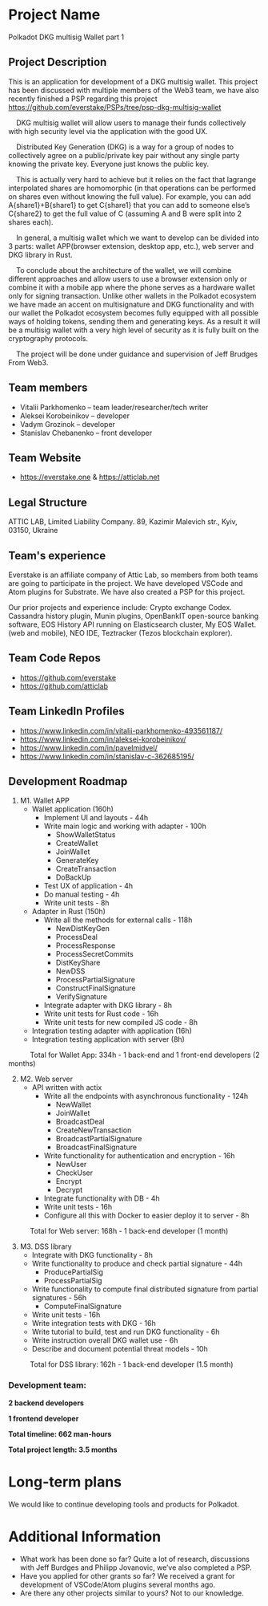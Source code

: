 # Project Name
Polkadot DKG multisig Wallet part 1

## Project Description
This is an application for development of a DKG multisig wallet. This project has been discussed with multiple members of the Web3 team, we have also recently finished a PSP regarding this project https://github.com/everstake/PSPs/tree/psp-dkg-multisig-wallet</br>  

&nbsp;&nbsp;&nbsp;&nbsp;DKG multisig wallet will allow users to manage their funds collectively with high security level via the application with the good UX.

&nbsp;&nbsp;&nbsp;&nbsp;Distributed Key Generation (DKG) is a way for a group of nodes to collectively agree on a public/private key pair without any single party knowing the private key. Everyone just knows the public key.

&nbsp;&nbsp;&nbsp;&nbsp;This is actually very hard to achieve but it relies on the fact that lagrange interpolated shares are homomorphic (in that operations can be performed on shares even without knowing the full value). For example, you can add A{share1}+B{share1} to get C{share1} that you can add to someone else’s C{share2} to get the full value of C (assuming A and B were split into 2 shares each).

&nbsp;&nbsp;&nbsp;&nbsp;In general, a multisig wallet which we want to develop can be divided into 3 parts: wallet APP(browser extension, desktop app, etc.), web server and DKG library in Rust.

&nbsp;&nbsp;&nbsp;&nbsp;To conclude about the architecture of the wallet, we will combine different approaches and allow users to use a browser extension only or combine it with a mobile app where the phone serves as a hardware wallet only for signing transaction. Unlike other wallets in the Polkadot ecosystem we have made an accent on multisignature and DKG functionality and with our wallet the Polkadot ecosystem becomes fully equipped with all possible ways of holding tokens, sending them and generating keys. As a result it will be a multisig wallet with a very high level of security as it is fully built on the cryptography protocols.

&nbsp;&nbsp;&nbsp;&nbsp;The project will be done under guidance and supervision of Jeff Brudges From Web3.

## Team members
* Vitalii Parkhomenko – team leader/researcher/tech writer
* Aleksei Korobeinikov – developer
* Vadym Grozinok – developer
* Stanislav Chebanenko – front developer

## Team Website
* https://everstake.one & https://atticlab.net

## Legal Structure
ATTIC LAB, Limited Liability Company. 89, Kazimir Malevich str., Kyiv, 03150, Ukraine

## Team's experience
Everstake is an affiliate company of Attic Lab, so members from both teams are going to participate in the project. We have developed VSCode and Atom plugins for Substrate. We have also created a PSP for this project. 

Our prior projects and experience include: Crypto exchange Codex. Cassandra history plugin, Munin plugins, OpenBankIT open-source banking software, EOS History API running on Elasticsearch cluster, My EOS Wallet. (web and mobile), NEO IDE, Teztracker (Tezos blockchain explorer). 

## Team Code Repos
* https://github.com/everstake
* https://github.com/atticlab

## Team LinkedIn Profiles
* https://www.linkedin.com/in/vitalii-parkhomenko-493561187/
* https://www.linkedin.com/in/aleksei-korobeinikov/
* https://www.linkedin.com/in/pavelmidvel/
* https://www.linkedin.com/in/stanislav-c-362685195/

## Development Roadmap
1. M1. Wallet APP
   * Wallet application (160h)
      * Implement UI and layouts - 44h
      * Write main logic and working with adapter - 100h
         * ShowWalletStatus
         * CreateWallet
         * JoinWallet
         * GenerateKey
         * CreateTransaction
         * DoBackUp
       * Test UX of application - 4h
       * Do manual testing - 4h
       * Write unit tests - 8h
   * Adapter in Rust (150h)
      * Write all the methods for external calls - 118h
         * NewDistKeyGen
         * ProcessDeal
         * ProcessResponse
         * ProcessSecretCommits
         * DistKeyShare
         * NewDSS
         * ProcessPartialSignature
         * ConstructFinalSignature
         * VerifySignature
      * Integrate adapter with DKG library - 8h
      * Write unit tests for Rust code - 16h
      * Write unit tests for new compiled JS code - 8h
   * Integration testing adapter with application (16h)
   * Integration testing application with server (8h)

&nbsp;&nbsp;&nbsp;&nbsp;&nbsp;&nbsp;&nbsp;&nbsp;&nbsp;&nbsp;&nbsp;Total for Wallet App: 334h - 1 back-end and 1 front-end developers (2 months)

2. M2. Web server
   * API written with actix
      * Write all the endpoints with asynchronous functionality - 124h
         * NewWallet
         * JoinWallet
         * BroadcastDeal
         * CreateNewTransaction
         * BroadcastPartialSignature
         * BroadcastFinalSignature
      * Write functionality for authentication and encryption - 16h
         * NewUser
         * CheckUser
         * Encrypt
         * Decrypt
      * Integrate functionality with DB - 4h
      * Write unit tests - 16h
      * Configure all this with Docker to easier deploy it to server - 8h

&nbsp;&nbsp;&nbsp;&nbsp;&nbsp;&nbsp;&nbsp;&nbsp;&nbsp;&nbsp;&nbsp;Total for Web server: 168h - 1 back-end developer (1 month)

3. M3. DSS library
   * Integrate with DKG functionality - 8h
   * Write functionality to produce and check partial signature - 44h
      * ProducePartialSig
      * ProcessPartialSig
   * Write functionality to compute final distributed signature from partial signatures - 56h
      * ComputeFinalSignature
   * Write unit tests - 16h
   * Write integration tests with DKG - 16h
   * Write tutorial to build, test and run DKG functionality - 6h
   * Write instruction overall DKG wallet use - 6h
   * Describe and document potential threat models - 10h

&nbsp;&nbsp;&nbsp;&nbsp;&nbsp;&nbsp;&nbsp;&nbsp;&nbsp;&nbsp;&nbsp;Total for DSS library: 162h - 1 back-end developer (1.5 month)

### Development team: 
**2 backend developers**

**1 frontend developer**

**Total timeline: 662 man-hours**

**Total project length: 3.5 months**
# Long-term plans
We would like to continue developing tools and products for Polkadot.
# Additional Information
   * What work has been done so far? Quite a lot of research, discussions with Jeff Burdges and Philipp Jovanovic, we’ve also completed a PSP.
   * Have you applied for other grants so far? We received a grant for development of VSCode/Atom plugins several months ago.
   * Are there any other projects similar to yours? Not to our knowledge.
